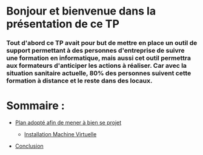 # Bonjour et bienvenue dans la présentation de ce TP

### Tout d'abord ce TP avait pour but de mettre en place un outil de support permettant à des personnes d'entreprise de suivre une formation en informatique, mais aussi cet outil permettra aux formateurs d'anticiper les actions à réaliser. Car avec la situation sanitaire actuelle, 80% des personnes suivent cette formation à distance et le reste dans des locaux.


# Sommaire : 
 * [Plan adopté afin de mener à bien se projet](https://github.com/kevinguyodo/Linux-deuxieme-annee/blob/main/TP1/Plan.md)
   *  [Installation Machine Virtuelle](https://github.com/kevinguyodo/Linux-deuxieme-annee/blob/main/TP1/Installation%20VM.md)

 * [Conclusion](https://github.com/kevinguyodo/Linux-deuxieme-annee/blob/main/TP1/conclusion.md)

